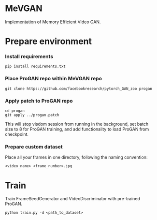 # MeVGAN
Implementation of Memory Efficient Video GAN.

# Prepare environment

### Install requirements
```
pip install requirements.txt
```
### Place ProGAN repo within MeVGAN repo
```
git clone https://github.com/facebookresearch/pytorch_GAN_zoo progan
```
### Apply patch to ProGAN repo
```
cd progan
git apply ../progan.patch
```
This will stop visdom session from running in the background, set batch size to 8 for ProGAN training, and add functionality to load ProGAN from checkpoint.
### Prepare custom dataset
Place all your frames in one directory, following the naming convention:
```
<video_name>_<frame_number>.jpg
```

# Train

Train FrameSeedGenerator and VideoDiscriminator with pre-trained ProGAN.
```
python train.py -d <path_to_dataset>
```